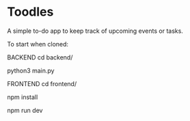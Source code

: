 # Toodles
A simple to-do app to keep track of upcoming events or tasks.

To start when cloned:

BACKEND
cd backend/

python3 main.py


FRONTEND
cd frontend/

npm install

npm run dev